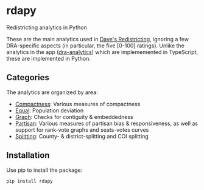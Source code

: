 # rdapy

Redistricting analytics in Python

These are the main analytics used in [Dave's Redistricting](https://davesredistricting.org/maps#),
ignoring a few DRA-specific aspects (in particular, the five [0-100] ratings).
Unlike the analytics in the app ([dra-analytics](https://github.com/dra2020/dra-analytics))
which are implememented in TypeScript, these are implemented in Python. 

## Categories

The analytics are organized by area:

- [Compactness](./docs/compactness.md): Various measures of compactness
- [Equal](./docs/equal.md): Population deviation
- [Graph](./docs/graph.md): Checks for contiguity & embeddedness
- [Partisan](./docs/partisan.md): Various measures of partisan bias & responsiveness, as well as support for rank-vote graphs and seats-votes curves
- [Splitting](./docs/splitting.md): County- & district-splitting and COI splitting

## Installation

Use pip to install the package:

```bash
pip install rdapy
```

